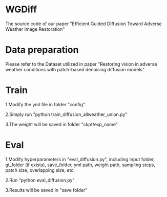 # WGDiff
The source code of our paper "Efficient Guided Diffusion Toward Adverse Weather Image Restoration"

# Data preparation
Please refer to the Dataset utilized in paper "Restoring vision in adverse weather conditions with patch-based denoising diffusion models"

# Train
1.Modify the yml file in folder "config".

2.Simply run "python train_diffusion_allweather_union.py"

3.The weight will be saved in folder "ckpt/exp_name"

# Eval
1.Modify hyperparameters in "eval_diffusion.py", including input folder, gt_folder (if exists), save_folder, yml path, weight path, sampling steps, patch size, overlapping size, etc.

2.Run "python eval_diffusion.py"

3.Results will be saved in "save folder"
